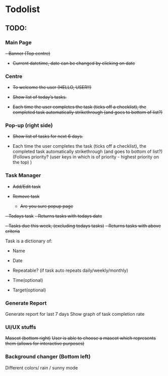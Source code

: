 # Todolist

## TODO:

### Main Page
~~- Banner (Top centre)~~
   - ~~Current datetime, date can be changed by clicking on date~~

### Centre
- ~~To welcome the user (HELLO, USER!!)~~

- ~~Show list of today’s tasks.~~

- ~~Each time the user completes the task (ticks off a checklist), the completed task automatically strikethrough (and goes to bottom of list?)~~

### Pop-up (right side) 
- ~~Show list of tasks for next 6 days.~~

- Each time the user completes the task (ticks off a checklist), the completed task automatically strikethrough (and goes to bottom of list?)
(Follows priority? (user keys in which is of priority - highest priority on the top) )

### Task Manager
- ~~Add/Edit task~~

- ~~Remove task~~
  - ~~Are you sure popup page~~

~~- Todays task~~
  ~~- Returns tasks with todays date~~

~~- Tasks due this week, (excluding todays tasks)~~
  ~~- Returns tasks with above criteria~~

Task is a dictionary of:

- Name

- Date

- Repeatable? (if task auto repeats daily/weekly/monthly)

- Time(optional)

- Target(optional)


### Generate Report
Generate report for last 7 days
Show graph of task completion rate

### UI/UX stuffs
~~Mascot (bottom right)~~
~~User is able to choose a mascot which represents them (allows for interactive purposes)~~
 
### Background changer (Bottom left)
Different colors/ rain / sunny mode
